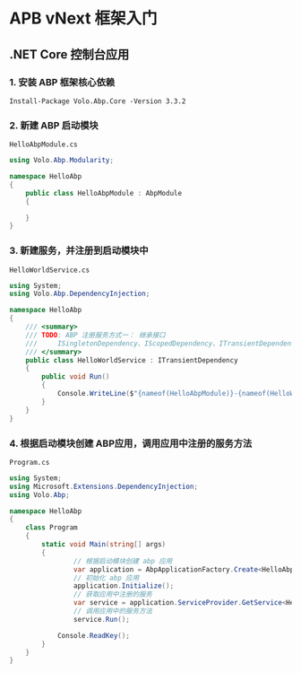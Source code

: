 # APB vNext 框架入门

##  .NET Core 控制台应用

### 1. 安装 ABP 框架核心依赖

```
Install-Package Volo.Abp.Core -Version 3.3.2
```

### 2. 新建 ABP 启动模块

`HelloAbpModule.cs`

```csharp
using Volo.Abp.Modularity;

namespace HelloAbp
{
    public class HelloAbpModule : AbpModule
    {

    }
}
```

### 3. 新建服务，并注册到启动模块中

`HelloWorldService.cs`

```csharp
using System;
using Volo.Abp.DependencyInjection;

namespace HelloAbp
{
    /// <summary>
    /// TODO: ABP 注册服务方式一： 继承接口
    ///     ISingletonDependency、IScopedDependency、ITransientDependency
    /// </summary>
    public class HelloWorldService : ITransientDependency
    {
        public void Run()
        {
            Console.WriteLine($"{nameof(HelloAbpModule)}-{nameof(HelloWorldService)}: Hello World!");
        }
    }
}
```

### 4. 根据启动模块创建 ABP应用，调用应用中注册的服务方法

`Program.cs`

```csharp
using System;
using Microsoft.Extensions.DependencyInjection;
using Volo.Abp;

namespace HelloAbp
{
    class Program
    {
        static void Main(string[] args)
        {
                // 根据启动模块创建 abp 应用
                var application = AbpApplicationFactory.Create<HelloAbpModule>();
                // 初始化 abp 应用
                application.Initialize();
                // 获取应用中注册的服务
                var service = application.ServiceProvider.GetService<HelloWorldService>();
                // 调用应用中的服务方法 
                service.Run();

            Console.ReadKey();
        }
    }
}
```



